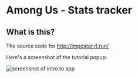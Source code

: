# Among Us - Stats tracker

## What is this?

The source code for http://impostor.rl.run/

Here's a screenshot of the tutorial popup:

![screenshot of intro to app](https://i.imgur.com/9Bml5zQ.png)
